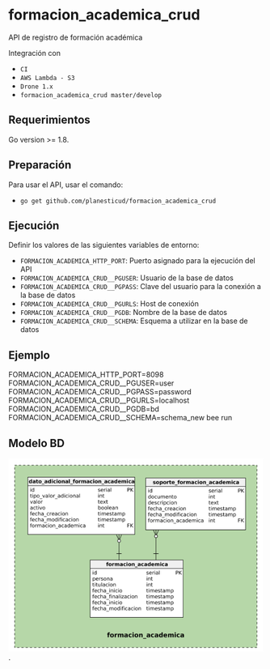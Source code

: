 # formacion_academica_crud
API de registro de formación académica


Integración con

 - `CI`
 - `AWS Lambda - S3`
 - `Drone 1.x`
 - `formacion_academica_crud master/develop`

## Requerimientos
Go version >= 1.8.

## Preparación
Para usar el API, usar el comando:

 - `go get github.com/planesticud/formacion_academica_crud`

## Ejecución
Definir los valores de las siguientes variables de entorno:

 - `FORMACION_ACADEMICA_HTTP_PORT`: Puerto asignado para la ejecución del API
 - `FORMACION_ACADEMICA_CRUD__PGUSER`: Usuario de la base de datos
 - `FORMACION_ACADEMICA_CRUD__PGPASS`: Clave del usuario para la conexión a la base de datos  
 - `FORMACION_ACADEMICA_CRUD__PGURLS`: Host de conexión
 - `FORMACION_ACADEMICA_CRUD__PGDB`: Nombre de la base de datos
 - `FORMACION_ACADEMICA_CRUD__SCHEMA`: Esquema a utilizar en la base de datos

## Ejemplo
FORMACION_ACADEMICA_HTTP_PORT=8098 FORMACION_ACADEMICA_CRUD__PGUSER=user FORMACION_ACADEMICA_CRUD__PGPASS=password FORMACION_ACADEMICA_CRUD__PGURLS=localhost FORMACION_ACADEMICA_CRUD__PGDB=bd FORMACION_ACADEMICA_CRUD__SCHEMA=schema_new bee run

## Modelo BD
![image](https://github.com/planesticud/formacion_academica_crud/blob/develop/modelo_formacion_academica_crud.png).
